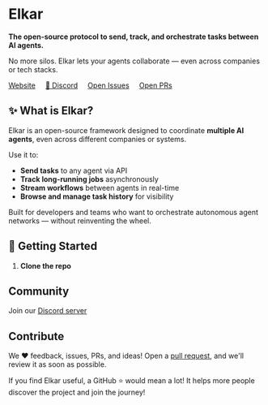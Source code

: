 
# Elkar

**The open-source protocol to send, track, and orchestrate tasks between AI agents.**

No more silos. Elkar lets your agents collaborate — even across companies or tech stacks.



[Website](https://yourwebsite.com) &nbsp;&nbsp;&nbsp; [💬 Discord](https://discord.gg/f5Znhcvm) &nbsp;&nbsp;&nbsp; [Open Issues](https://github.com/elkar-ai/elkar/issues) &nbsp;&nbsp;&nbsp; [Open PRs](https://github.com/elkar-ai/elkar/pulls)

## ✨ What is Elkar?

Elkar is an open-source framework designed to coordinate **multiple AI agents**, even across different companies or systems.

Use it to:
- **Send tasks** to any agent via API
- **Track long-running jobs** asynchronously
- **Stream workflows** between agents in real-time
- **Browse and manage task history** for visibility

Built for developers and teams who want to orchestrate autonomous agent networks — without reinventing the wheel.

## 🧪 Getting Started

1. **Clone the repo**




## Community
Join our [Discord server](https://discord.gg/f5Znhcvm)

## Contribute
We ❤️ feedback, issues, PRs, and ideas!
Open a [pull request](https://github.com/elkar-ai/elkar/pulls), and we'll review it as soon as possible.

If you find Elkar useful, a GitHub ⭐️ would mean a lot!
It helps more people discover the project and join the journey! 


